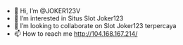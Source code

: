 - 👋 Hi, I’m @JOKER123V
- 👀 I’m interested in Situs Slot Joker123
- 💞️ I’m looking to collaborate on Slot Joker123 terpercaya
- 📫 How to reach me http://104.168.167.214/

<!---
JOKER123V/JOKER123V is a ✨ special ✨ repository because its `README.md` (this file) appears on your GitHub profile.
You can click the Preview link to take a look at your changes.
--->
